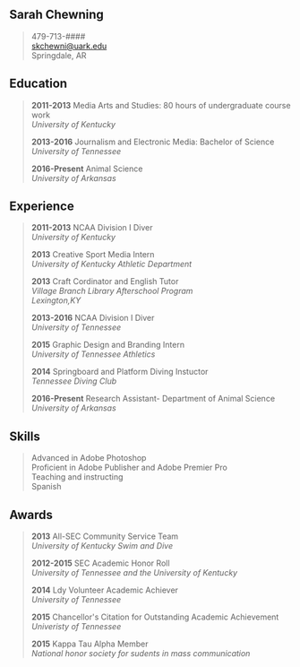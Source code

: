 **Sarah Chewning**
--------
>479-713-####  
<skchewni@uark.edu>  
Springdale, AR  

Education 
--------

>**2011-2013** Media Arts and Studies: 80 hours of undergraduate course work	  
>*University of Kentucky*
>
>**2013-2016** Journalism and Electronic Media: Bachelor of Science  
>*University of Tennessee*
>
>**2016-Present** Animal Science  
>*University of Arkansas*

Experience
--------
>**2011-2013** NCAA Division I Diver  
>*University of Kentucky*
>
>**2013** Creative Sport Media Intern  
>*University of Kentucky Athletic Department*
>
>**2013** Craft Cordinator and English Tutor  
>*Village Branch Library Afterschool Program*  
>*Lexington,KY*
>
>**2013-2016** NCAA Division I Diver  
>*University of Tennessee*
>
>**2015** Graphic Design and Branding Intern  
>*University of Tennessee Athletics*
>
>**2014** Springboard and Platform Diving Instuctor  
>*Tennessee Diving Club*  
> 
> **2016-Present** Research Assistant- Department of Animal Science
> *University of Arkansas*
> 
Skills 
--------
> Advanced in Adobe Photoshop  
> Proficient in Adobe Publisher and Adobe Premier Pro  
> Teaching and instructing  
> Spanish

 Awards 
--------
> **2013** All-SEC Community Service Team  
> *University of Kentucky Swim and Dive*
> 
> **2012-2015** SEC Academic Honor Roll  
> *University of Tennessee and the University of Kentucky*
> 
> **2014** Ldy Volunteer Academic Achiever  
> *University of Tennessee*
> 
> **2015** Chancellor's Citation for Outstanding Academic Achievement  
> *Univeristy of Tennessee*
> 
> **2015**  Kappa Tau Alpha Member  
> *National honor society for sudents in mass communication*